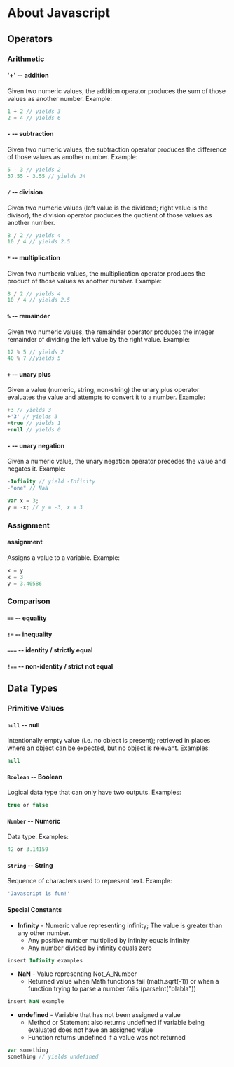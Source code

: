 # About Javascript

## Operators

### Arithmetic

#### '+' -- addition

Given two numeric values, the addition operator produces the sum of those values as another number. Example:
```JavaScript
1 + 2 // yields 3
2 + 4 // yields 6
```

#### `-` -- subtraction

Given two numeric values, the subtraction operator produces the difference of those values as another number. Example:
```JavaScript
5 - 3 // yields 2
37.55 - 3.55 // yields 34
```

#### `/` -- division

Given two numeric values (left value is the dividend; right value is the divisor), the division operator produces the quotient of those values as another number.
```JavaScript
8 / 2 // yields 4
10 / 4 // yields 2.5
```

#### `*` -- multiplication

Given two numberic values, the multiplication operator produces the product of those values as another number. Example:
```JavaScript
8 / 2 // yields 4
10 / 4 // yields 2.5
```

#### `%` -- remainder

Given two numeric values, the remainder operator produces the integer remainder of dividing the left value by the right value. Example:
```JavaScript
12 % 5 // yields 2
40 % 7 //yields 5
```

#### `+` -- unary plus

Given a value (numeric, string, non-string) the unary plus operator evaluates the value and attempts to convert it to a number. Example:
```JavaScript
+3 // yields 3
+'3' // yields 3
+true // yields 1
+null // yields 0
```

#### `-` -- unary negation

Given a numeric value, the unary negation operator precedes the value and negates it. Example:
```JavaScript
-Infinity // yield -Infinity
-"one" // NaN

var x = 3;
y = -x; // y = -3, x = 3
```

### Assignment

#### assignment

Assigns a value to a variable. Example:
```JavaScript
x = y
x = 3
y = 3.40586
```

### Comparison

#### `==` -- equality


#### `!=` -- inequality


#### `===` -- identity / strictly equal

#### `!==` -- non-identity / strict not equal

## Data Types

### Primitive Values

#### `null` -- null

Intentionally empty value (i.e. no object is present); retrieved in places where an object can be expected, but no object is relevant. Examples:
```JavaScript
null
```

#### `Boolean` -- Boolean 

Logical data type that can only have two outputs. Examples:
```JavaScript
true or false
```

#### `Number` -- Numeric 

Data type. Examples:
```JavaScript
42 or 3.14159
```

#### `String` -- String

Sequence of characters used to represent text. Example:
```JavaScript
'Javascript is fun!'
```

#### Special Constants
* **Infinity** - Numeric value representing infinity; The value is greater than any other number.
  * Any positive number multiplied by infinity equals infinity
  * Any number divided by infinity equals zero
```JavaScript
insert Infinity examples
```

* **NaN** - Value representing Not_A_Number 
  * Returned value when Math functions fail (math.sqrt(-1)) or when a function trying to parse a number fails (parseInt("blabla"))
```JavaScript
insert NaN example
```

* **undefined** - Variable that has not been assigned a value
  * Method or Statement also returns undefined if variable being evaluated does not have an assigned value
  * Function returns undefined if a value was not returned
```JavaScript
var something
something // yields undefined
```

